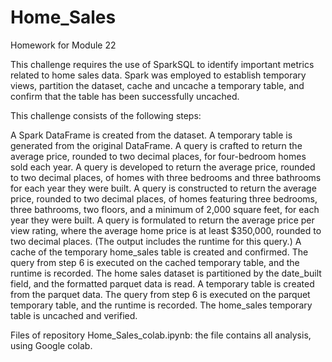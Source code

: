 # Home_Sales
Homework for Module 22


This challenge requires the use of SparkSQL to identify important metrics related to home sales data. Spark was employed to establish temporary views, partition the dataset, cache and uncache a temporary table, and confirm that the table has been successfully uncached.



This challenge consists of the following steps:

A Spark DataFrame is created from the dataset.
A temporary table is generated from the original DataFrame.
A query is crafted to return the average price, rounded to two decimal places, for four-bedroom homes sold each year.
A query is developed to return the average price, rounded to two decimal places, of homes with three bedrooms and three bathrooms for each year they were built.
A query is constructed to return the average price, rounded to two decimal places, of homes featuring three bedrooms, three bathrooms, two floors, and a minimum of 2,000 square feet, for each year they were built.
A query is formulated to return the average price per view rating, where the average home price is at least $350,000, rounded to two decimal places. (The output includes the runtime for this query.)
A cache of the temporary home_sales table is created and confirmed.
The query from step 6 is executed on the cached temporary table, and the runtime is recorded.
The home sales dataset is partitioned by the date_built field, and the formatted parquet data is read.
A temporary table is created from the parquet data.
The query from step 6 is executed on the parquet temporary table, and the runtime is recorded.
The home_sales temporary table is uncached and verified.


Files of repository
Home_Sales_colab.ipynb: the file contains all analysis, using Google colab.

